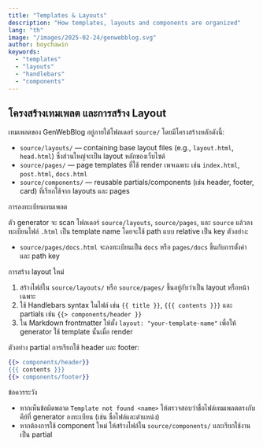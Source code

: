 ```yaml
---
title: "Templates & Layouts"
description: "How templates, layouts and components are organized"
lang: "th"
image: "/images/2025-02-24/genwebblog.svg"
author: boychawin
keywords:
  - "templates"
  - "layouts"
  - "handlebars"
  - "components"
---
```



## โครงสร้างเทมเพลต และการสร้าง Layout

เทมเพลตของ GenWebBlog อยู่ภายใต้โฟลเดอร์ `source/` โดยมีโครงสร้างหลักดังนี้:

- `source/layouts/` — containing base layout files (e.g., `layout.html`, `head.html`) ซึ่งส่วนใหญ่จะเป็น layout หลักของเว็บไซต์
- `source/pages/` — page templates ที่ใช้ render เพจเฉพาะ เช่น `index.html`, `post.html`, `docs.html`
- `source/components/` — reusable partials/components (เช่น header, footer, card) ที่เรียกใช้จาก layouts และ pages

การลงทะเบียนเทมเพลต

ตัว generator จะ scan โฟลเดอร์ `source/layouts`, `source/pages`, และ `source` แล้วลงทะเบียนไฟล์ `.html` เป็น template name โดยจะใช้ path แบบ relative เป็น key ตัวอย่าง:

- `source/pages/docs.html` จะลงทะเบียนเป็น `docs` หรือ `pages/docs` ขึ้นกับการตั้งค่าและ path key

การสร้าง layout ใหม่

1. สร้างไฟล์ใน `source/layouts/` หรือ `source/pages/` ขึ้นอยู่กับว่าเป็น layout หรือหน้าเฉพาะ
2. ใช้ Handlebars syntax ในไฟล์ เช่น `{{ title }}`, `{{{ contents }}}` และ partials เช่น `{{> components/header }}`
3. ใน Markdown frontmatter ให้ตั้ง `layout: "your-template-name"` เพื่อให้ generator ใช้ template นั้นเมื่อ render

ตัวอย่าง partial การเรียกใช้ header และ footer:

```hbs
{{> components/header}}
{{{ contents }}}
{{> components/footer}}
```

ข้อควรระวัง

- หากเห็นข้อผิดพลาด `Template not found <name>` ให้ตรวจสอบว่าชื่อไฟล์เทมเพลตตรงกับคีย์ที่ generator ลงทะเบียน (เช่น ชื่อไฟล์และตำแหน่ง)
- หากต้องการใช้ component ใหม่ ให้สร้างไฟล์ใน `source/components/` และเรียกใช้งานเป็น partial

